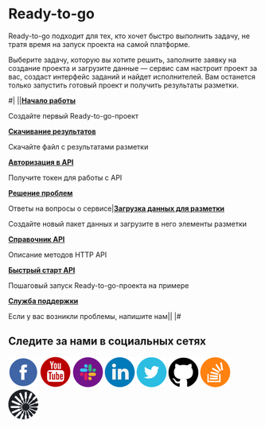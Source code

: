 # Ready-to-go

Ready-to-go подходит для тех, кто хочет быстро выполнить задачу, не тратя время на запуск проекта на самой платформе.

Выберите задачу, которую вы хотите решить, заполните заявку на создание проекта и загрузите данные — сервис сам настроит проект за вас, создаст интерфейс заданий и найдет исполнителей. Вам останется только запустить готовый проект и получить результаты разметки.

#|
||**[Начало работы](concepts/quickstart.md)**

Создайте первый Ready-to-go-проект

**[Скачивание результатов](concepts/download-results.md)**

Скачайте файл с результатами разметки

**[Авторизация в API](https://toloka.ai/ru/docs/toloka-apps/api/concepts/authorization.html)**

Получите токен для работы с API

**[Решение проблем](concepts/troubleshooting.md)**

Ответы на вопросы о сервисе|**[Загрузка данных для разметки](concepts/add-task.md)**

Создайте новый пакет данных и загрузите в него элементы разметки

**[Справочник API](https://toloka.ai/ru/docs/toloka-apps/api/ref/index.html)**

Описание методов HTTP API

**[Быстрый старт API](https://toloka.ai/ru/docs/toloka-apps/api/concepts/quickstart-api.html)**

Пошаговый запуск Ready-to-go-проекта на примере

**[Служба поддержки](https://toloka.ai/ru/docs/guide/troubleshooting/support.html#troubleshooting__new_1)**

Если у вас возникли проблемы, напишите нам||
|#

## Следите за нами в социальных сетях

[![Толока в Facebook](_images/SocialNetwork/facebook.svg)](https://www.facebook.com/tolokaglobal/) [![Толока на YouTube](_images/SocialNetwork/youtube.svg)](https://www.youtube.com/channel/UC3ECut-9h01eI1qsnx-GHKA/videos) [![Толока в Slack](_images/SocialNetwork/slack.svg)](https://join.slack.com/t/tolokacommunity/shared_invite/zt-sxr745fr-dvfZffzvQTwNXOE0gEqysg) [![Толока в LinkedIn](_images/SocialNetwork/linkedin.svg)](https://www.linkedin.com/company/toloka/) [![Толока в Twitter](_images/SocialNetwork/twitter.svg)](https://twitter.com/TolokaAI) [![Толока на GitHub](_images/SocialNetwork/github.svg)](https://github.com/toloka) [![Толока на StackOverflow](_images/SocialNetwork/StackOverflow.svg)](https://stackoverflow.com/questions/tagged/toloka) [![Блог Толоки](_images/SocialNetwork/blog.svg)](https://toloka.ai/blog)
